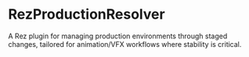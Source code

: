 # RezProductionResolver
A Rez plugin for managing production environments through staged changes, tailored for animation/VFX workflows where stability is critical.
